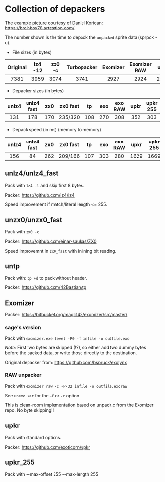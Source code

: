 # Collection of depackers

The example [picture](bmp/startrek_voyager.bmp) courtesy of Daniel Korican:
https://brainbox78.artstation.com/

The number shown is the time to depack the `unpacked` sprite data (sprpck -u).

* File sizes (in bytes)

| Original | lz4 -12 | zx0 -c | Turbopacker | Exomizer | Exomizer RAW | upkr | upkr 255 |
| :-:      | :-:     | :-:    | :-:         | :-:      | :-:          | :-:  | :-:  |
| 7381     | 3959    | 3074   | 3741        | 2927     | 2924         | 2778 | 2803 |

* Depacker sizes (in bytes)

| unlz4 | unlz4 fast | zx0 | zx0 fast | tp  | exo | exo RAW | upkr | upkr 255 |
| :-:   | :-:        | :-: | :-:      | :-: | :-: | :-:     | :-:  | :-:  |
| 131   | 178        | 170 | 235/320  | 108 | 270 | 308     | 352  | 303 |

* Depack speed (in ms) (memory to memory)

| unlz4 | unlz4 fast | zx0 | zx0 fast | tp  | exo | exo RAW | upkr |upkr 255 |memcpy |
| :-:   | :-:        | :-: | :-:      | :-: | :-: | :-:     | :-: | :-: | :-: |
| 156   | 84         | 262 | 209/166  | 107 | 303 | 280     |1629 | 1669  | 53  |

## unlz4/unlz4_fast

Pack with `lz4 -l` and skip first 8 bytes.

Packer: https://github.com/lz4/lz4

Speed improvement if match/literal length <= 255.

## unzx0/unzx0_fast

Pack with `zx0 -c`

Packer: https://github.com/einar-saukas/ZX0

Speed improvemnt in `zx0_fast` with inlining bit reading.

## untp

Pack with: `tp +d` to pack without header.

Packer: https://github.com/42Bastian/tp

## Exomizer

Packer: https://bitbucket.org/magli143/exomizer/src/master/

### sage's version

Pack with `exomizer.exe level -P0 -f infile -o outfile.exo`

*Note*: First two bytes are skipped (!?), so either add two dummy bytes before the packed data, or write those directly to the destination.

Original depacker from: https://github.com/bspruck/exolynx

### RAW unpacker

Pack with `exomizer raw -c -P-32 infile -o outfile.exoraw`

See `unexo.var` for the `-P` or `-c` option.

This is clean-room implementation based on unpack.c from the Exomizer repo. No byte skipping!!

## upkr

Pack with standard options.

Packer: https://github.com/exoticorn/upkr

## upkr_255

Pack with --max-offset 255 --max-length 255

